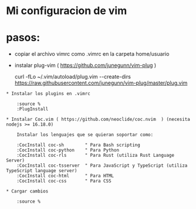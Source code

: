 # Mi configuracion de vim

# pasos:

   *  copiar el archivo vimrc como .vimrc en la carpeta home/usuario
   * instalar plug-vim ( https://github.com/junegunn/vim-plug  )
    
        curl -fLo ~/.vim/autoload/plug.vim --create-dirs \
    https://raw.githubusercontent.com/junegunn/vim-plug/master/plug.vim

    * Instalar los plugins en .vimrc
        
        :source %
        :PlugInstall

    * Instalar Coc.vim ( https://github.com/neoclide/coc.nvim  ) (necesita nodejs >= 16.18.0)
    
        Instalar los lenguajes que se quieran soportar como:
        
        :CocInstall coc-sh        " Para Bash scripting
        :CocInstall coc-python    " Para Python
        :CocInstall coc-rls       " Para Rust (utiliza Rust Language Server)
        :CocInstall coc-tsserver  " Para JavaScript y TypeScript (utiliza TypeScript language server)
        :CocInstall coc-html      " Para HTML
        :CocInstall coc-css       " Para CSS

    * Cargar cambios
        
        :source %

